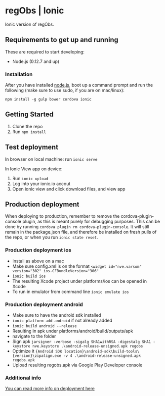 # regObs | Ionic
Ionic version of regObs.

## Requirements to get up and running
These are required to start developing:

* Node.js (0.12.7 and up)

### Installation
After you have installed [node.js](https://nodejs.org), boot up a command prompt and run the following (make sure to use sudo, if you are on mac/linux):

    npm install -g gulp bower cordova ionic

## Getting Started
1. Clone the repo
2. Run `npm install`

## Test deployment
In browser on local machine:
run `ionic serve`

In Ionic View app on device:
1. Run `ionic upload`
2. Log into your ionic.io accout
3. Open ionic view and click download files, and view app

## Production deployment
When deploying to production, remember to remove the cordova-plugin-console plugin, as this is meant purely for debugging purposes. This can be done by running `cordova plugin rm cordova-plugin-console`. It will still remain in the package.json file, and therefore be installed on fresh pulls of the repo, or when you run `ionic state reset`.

### Production deployment ios
* Install as above on a mac
* Make sure config.xml is on the format `<widget id="nve.varsom" version="302" ios-CFBundleVersion="306"`
* `ionic build ios`
* The resulting Xcode project under platforms/ios can be opened in Xcode
* To run in emulator from command line `ionic emulate ios`

### Production deployment android
* Make sure to have the android sdk installed
* `ionic platform add android` if not already added
* `ionic build android --release`
* Resulting in apk under platforms/android/build/outputs/apk
* navigate to the folder
* Sign apk `jarsigner -verbose -sigalg SHA1withRSA -digestalg SHA1 -keystore nve.keystore .\android-release-unsigned.apk regobs`
* Optimize it `{Android SDK location}\android-sdk\build-tools\{version}\zipalign.exe -v 4 .\android-release-unsigned.apk regobs.apk`
* Upload resulting regobs.apk via Google Play Developer console

### Additional info
[You can read more info on deployment here](http://ionicframework.com/docs/guide/publishing.html)

